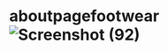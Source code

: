 # aboutpagefootwear![Screenshot (92)](https://github.com/Radhika-Bhavar/aboutpagefootwear/assets/134690119/9f2d31f6-21f5-4455-b07a-6e7c83406878)

